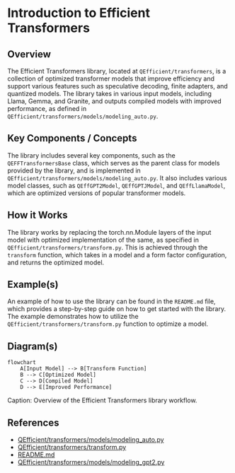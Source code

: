 # Introduction to Efficient Transformers
## Overview
The Efficient Transformers library, located at `QEfficient/transformers`, is a collection of optimized transformer models that improve efficiency and support various features such as speculative decoding, finite adapters, and quantized models. The library takes in various input models, including Llama, Gemma, and Granite, and outputs compiled models with improved performance, as defined in `QEfficient/transformers/models/modeling_auto.py`.

## Key Components / Concepts
The library includes several key components, such as the `QEFFTransformersBase` class, which serves as the parent class for models provided by the library, and is implemented in `QEfficient/transformers/models/modeling_auto.py`. It also includes various model classes, such as `QEffGPT2Model`, `QEffGPTJModel`, and `QEffLlamaModel`, which are optimized versions of popular transformer models.

## How it Works
The library works by replacing the torch.nn.Module layers of the input model with optimized implementation of the same, as specified in `QEfficient/transformers/transform.py`. This is achieved through the `transform` function, which takes in a model and a form factor configuration, and returns the optimized model.

## Example(s)
An example of how to use the library can be found in the `README.md` file, which provides a step-by-step guide on how to get started with the library. The example demonstrates how to utilize the `QEfficient/transformers/transform.py` function to optimize a model.

## Diagram(s)
```mermaid
flowchart
    A[Input Model] --> B[Transform Function]
    B --> C[Optimized Model]
    C --> D[Compiled Model]
    D --> E[Improved Performance]
```
Caption: Overview of the Efficient Transformers library workflow.

## References
* [QEfficient/transformers/models/modeling_auto.py](QEfficient/transformers/models/modeling_auto.py)
* [QEfficient/transformers/transform.py](QEfficient/transformers/transform.py)
* [README.md](README.md)
* [QEfficient/transformers/models/modeling_gpt2.py](QEfficient/transformers/models/modeling_gpt2.py)